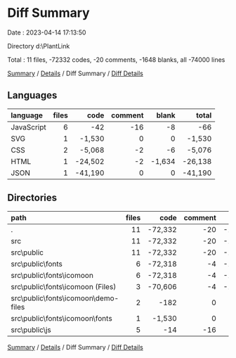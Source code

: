 # Diff Summary

Date : 2023-04-14 17:13:50

Directory d:\\PlantLink

Total : 11 files,  -72332 codes, -20 comments, -1648 blanks, all -74000 lines

[Summary](results.md) / [Details](details.md) / Diff Summary / [Diff Details](diff-details.md)

## Languages
| language | files | code | comment | blank | total |
| :--- | ---: | ---: | ---: | ---: | ---: |
| JavaScript | 6 | -42 | -16 | -8 | -66 |
| SVG | 1 | -1,530 | 0 | 0 | -1,530 |
| CSS | 2 | -5,068 | -2 | -6 | -5,076 |
| HTML | 1 | -24,502 | -2 | -1,634 | -26,138 |
| JSON | 1 | -41,190 | 0 | 0 | -41,190 |

## Directories
| path | files | code | comment | blank | total |
| :--- | ---: | ---: | ---: | ---: | ---: |
| . | 11 | -72,332 | -20 | -1,648 | -74,000 |
| src | 11 | -72,332 | -20 | -1,648 | -74,000 |
| src\\public | 11 | -72,332 | -20 | -1,648 | -74,000 |
| src\\public\\fonts | 6 | -72,318 | -4 | -1,643 | -73,965 |
| src\\public\\fonts\\icomoon | 6 | -72,318 | -4 | -1,643 | -73,965 |
| src\\public\\fonts\\icomoon (Files) | 3 | -70,606 | -4 | -1,638 | -72,248 |
| src\\public\\fonts\\icomoon\\demo-files | 2 | -182 | 0 | -5 | -187 |
| src\\public\\fonts\\icomoon\\fonts | 1 | -1,530 | 0 | 0 | -1,530 |
| src\\public\\js | 5 | -14 | -16 | -5 | -35 |

[Summary](results.md) / [Details](details.md) / Diff Summary / [Diff Details](diff-details.md)